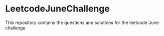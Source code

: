 # LeetcodeJuneChallenge
This repository contains the questions and solutions for the leetcode June challenge
